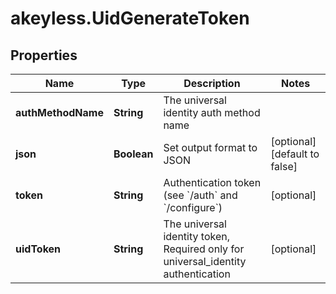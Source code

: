 # akeyless.UidGenerateToken

## Properties

Name | Type | Description | Notes
------------ | ------------- | ------------- | -------------
**authMethodName** | **String** | The universal identity auth method name | 
**json** | **Boolean** | Set output format to JSON | [optional] [default to false]
**token** | **String** | Authentication token (see &#x60;/auth&#x60; and &#x60;/configure&#x60;) | [optional] 
**uidToken** | **String** | The universal identity token, Required only for universal_identity authentication | [optional] 



